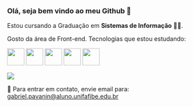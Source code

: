### Olá, seja bem vindo ao meu Github 👋

Estou cursando a Graduação em **Sistemas de Informação** 👨‍💻.

Gosto da área de Front-end. Tecnologias que estou estudando:

<img src="https://www.freeiconspng.com/uploads/github-logo-icon-30.png" height="40"/> <img src="https://cdn.iconscout.com/icon/free/png-256/markdown-2-458334.png" height="40"/> <img src="https://www.w3.org/html/logo/downloads/HTML5_Logo_128.png" height="40"/> <img src="https://cdn.iconscout.com/icon/free/png-256/css3-10-1175238.png" height="40"/> <img src="https://cdn.iconscout.com/icon/free/png-256/javascript-2752148-2284965.png" height="40"/>

<a href="https://www.linkedin.com/in/gabriel-pavanin-de-souza-976357113"><img src="https://img.shields.io/badge/LinkedIn-0077B5?style=for-the-badge&logo=linkedin&logoColor=white"/></a>

📧 Para entrar em contato, envie email para: gabriel.pavanin@aluno.unifafibe.edu.br
